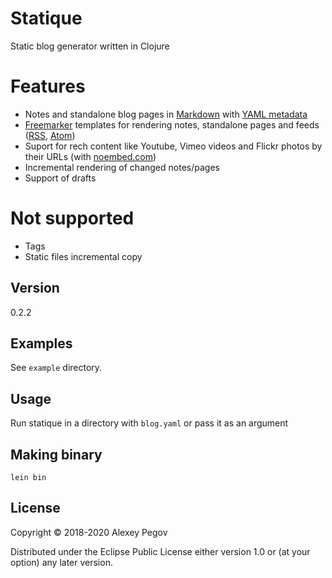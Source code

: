 # Statique

Static blog generator written in Clojure

# Features

- Notes and standalone blog pages in [Markdown][1] with [YAML metadata][2]
- [Freemarker][3] templates for rendering notes, standalone pages and feeds ([RSS][4], [Atom][5])
- Suport for rech content like Youtube, Vimeo videos and Flickr photos by their URLs (with [noembed.com](https://noembed.com))
- Incremental rendering of changed notes/pages
- Support of drafts

# Not supported

- Tags
- Static files incremental copy

## Version

0.2.2

## Examples

See `example` directory.

## Usage

Run statique in a directory with `blog.yaml` or pass it as an argument

## Making binary

    lein bin

## License

Copyright © 2018-2020 Alexey Pegov

Distributed under the Eclipse Public License either version 1.0 or (at
your option) any later version.
 
[1]: https://daringfireball.net/projects/markdown/syntax 
[2]: https://assemble.io/docs/YAML-front-matter.html
[3]: https://freemarker.apache.org/
[4]: https://www.rssboard.org/rss-specification
[5]: https://validator.w3.org/feed/docs/atom.html
